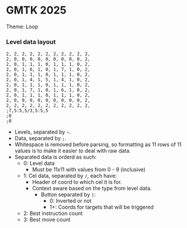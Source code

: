 # GMTK 2025

Theme: Loop


### Level data layout

```
2, 2, 2, 2, 2, 2, 2, 2, 2, 2, 2,
2, 0, 0, 0, 0, 0, 0, 0, 0, 0, 2,
2, 0, 1, 1, 1, 0, 1, 1, 1, 0, 2,
2, 0, 1, 6, 1, 0, 1, 7, 1, 0, 2,
2, 0, 1, 1, 1, 0, 1, 1, 1, 0, 2,
2, 0, 1, 4, 1, 5, 1, 4, 1, 0, 2,
2, 0, 1, 1, 1, 0, 1, 1, 1, 0, 2,
2, 0, 1, 7, 1, 0, 1, 6, 1, 0, 2,
2, 0, 1, 1, 1, 0, 1, 1, 1, 0, 2,
2, 0, 0, 0, 0, 0, 0, 0, 0, 0, 2,
2, 2, 2, 2, 2, 2, 2, 2, 2, 2, 2,
;7,5:5,5/3,5:5,5
;0
;0
```

- Levels, separated by `~`.
- Data, separated by `;`.
- Whitespace is removed before parsing, so formatting as 11 rows of 11 values is to make it easier to deal with raw data.
- Separated data is orderd as such:
    - 0: Level data
        - Must be 11x11 with values from 0 - 9 (inclusive)
    - 1: Cel data, separated by `/`, each have:
        - Header of coord to which cel it is for.
        - Context aware based on the type from level data.
            - Button separated by `|`:
                - 0: Inverted or not
                - 1+: Coords for targets that will be triggered
    - 2: Best instruction count
    - 3: Best move count
